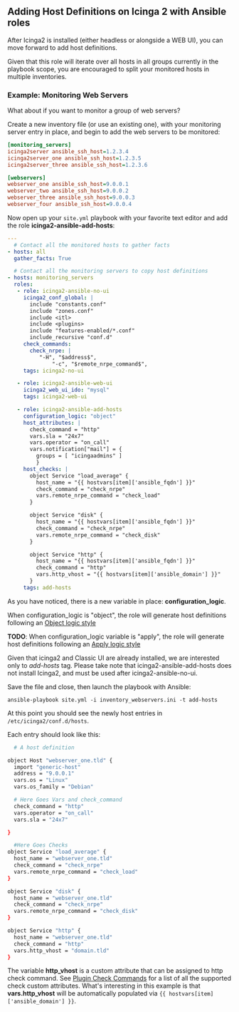 ## Adding Host Definitions on Icinga 2 with Ansible roles

After Icinga2 is installed (either headless or alongside a WEB UI), you can move forward to add host definitions.

Given that this role will iterate over all hosts in all groups currently in the playbook scope, you are encouraged to split your monitored hosts in multiple inventories.

### Example: Monitoring Web Servers

What about if you want to monitor a group of web servers?

Create a new inventory file (or use an existing one), with your monitoring server entry in place, and begin to add the web servers to be monitored:

```ini
[monitoring_servers]
icinga2server ansible_ssh_host=1.2.3.4
icinga2server_one ansible_ssh_host=1.2.3.5
icinga2server_three ansible_ssh_host=1.2.3.6

[webservers]
webserver_one ansible_ssh_host=9.0.0.1
webserver_two ansible_ssh_host=9.0.0.2
webserver_three ansible_ssh_host=9.0.0.3
webserver_four ansible_ssh_host=9.0.0.4
```

Now open up your `site.yml` playbook with your favorite text editor and add the role **icinga2-ansible-add-hosts**:

```yaml
---
  # Contact all the monitored hosts to gather facts
- hosts: all
  gather_facts: True

  # Contact all the monitoring servers to copy host definitions
- hosts: monitoring_servers
  roles:
   - role: icinga2-ansible-no-ui
     icinga2_conf_global: |
       include "constants.conf"
       include "zones.conf"
       include <itl>
       include <plugins>
       include "features-enabled/*.conf"
       include_recursive "conf.d"
     check_commands:
       check_nrpe: |
          "-H", "$address$",
              "-c", "$remote_nrpe_command$",
     tags: icinga2-no-ui

   - role: icinga2-ansible-web-ui
     icinga2_web_ui_ido: "mysql"
     tags: icinga2-web-ui

   - role: icinga2-ansible-add-hosts
     configuration_logic: "object"
     host_attributes: |
       check_command = "http"
       vars.sla = "24x7"
       vars.operator = "on_call"
       vars.notification["mail"] = {
         groups = [ "icingaadmins" ]
         }
     host_checks: |
       object Service "load_average" {
         host_name = "{{ hostvars[item]['ansible_fqdn'] }}"
         check_command = "check_nrpe"
         vars.remote_nrpe_command = "check_load"
       }

       object Service "disk" {
         host_name = "{{ hostvars[item]['ansible_fqdn'] }}"
         check_command = "check_nrpe"
         vars.remote_nrpe_command = "check_disk"
       }

       object Service "http" {
         host_name = "{{ hostvars[item]['ansible_fqdn'] }}"
         check_command = "http"
         vars.http_vhost = "{{ hostvars[item]['ansible_domain'] }}"
       }
     tags: add-hosts

```

As you have noticed, there is a new variable in place: **configuration_logic**.

When configuration_logic is "object", the role will generate host definitions following an [Object logic style](https://www.icinga.com/docs/icinga2/latest/doc/04-configuring-icinga-2/#configuration-best-practice)
 
**TODO**: When configuration_logic variable is "apply", the role will generate host definitions following an [Apply logic style](https://www.icinga.com/docs/icinga2/latest/doc/03-monitoring-basics/#using-apply)

Given that icinga2 and Classic UI are already installed, we are interested only to _add-hosts_ tag. Please take note that icinga2-ansible-add-hosts does not install Icinga2, and must be used after icinga2-ansible-no-ui.

Save the file and close, then launch the playbook with Ansible:

`ansible-playbook site.yml -i inventory_webservers.ini -t add-hosts`

At this point you should see the newly host entries in `/etc/icinga2/conf.d/hosts`.

Each entry should look like this:

```bash
  # A host definition

object Host "webserver_one.tld" {
  import "generic-host"
  address = "9.0.0.1"
  vars.os = "Linux"
  vars.os_family = "Debian"

  # Here Goes Vars and check_command
  check_command = "http"
  vars.operator = "on_call"
  vars.sla = "24x7"

}

  #Here Goes Checks
object Service "load_average" {
  host_name = "webserver_one.tld"
  check_command = "check_nrpe"
  vars.remote_nrpe_command = "check_load"
}

object Service "disk" {
  host_name = "webserver_one.tld"
  check_command = "check_nrpe"
  vars.remote_nrpe_command = "check_disk"
}

object Service "http" {
  host_name = "webserver_one.tld"
  check_command = "http"
  vars.http_vhost = "domain.tld"
}
```

The variable **http_vhost** is a custom attribute that can be assigned to http check command. See [Plugin Check Commands](https://www.icinga.com/docs/icinga2/latest/doc/10-icinga-template-library/#plugin-check-commands-for-monitoring-plugins) for a list of all the supported check custom attributes. What's interesting in this example is that **vars.http_vhost** will be automatically populated via `{{ hostvars[item]['ansible_domain'] }}`.
